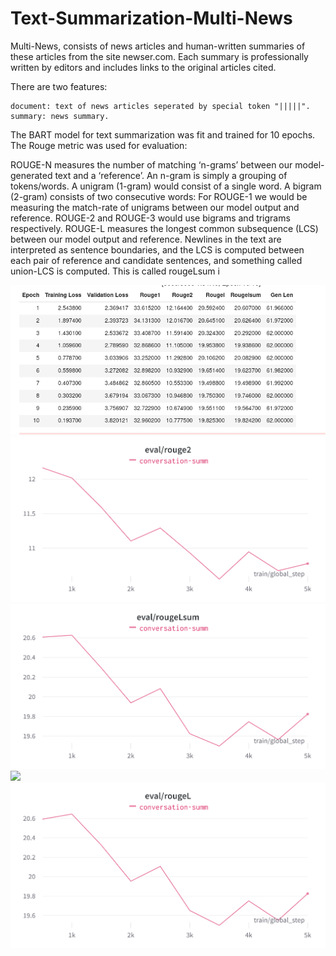 # Text-Summarization-Multi-News

Multi-News, consists of news articles and human-written summaries of these articles from the site newser.com. Each summary is professionally written by editors and includes links to the original articles cited.

There are two features:

    document: text of news articles seperated by special token "|||||".
    summary: news summary.

The BART model for text summarization was fit and trained for 10 epochs.
The Rouge metric was used for evaluation:

ROUGE-N measures the number of matching ‘n-grams’ between our model-generated text and a ‘reference’.
An n-gram is simply a grouping of tokens/words. A unigram (1-gram) would consist of a single word. A bigram (2-gram) consists of two consecutive words:
For ROUGE-1 we would be measuring the match-rate of unigrams between our model output and reference.
ROUGE-2 and ROUGE-3 would use bigrams and trigrams respectively.
ROUGE-L measures the longest common subsequence (LCS) between our model output and reference.
Newlines in the text are interpreted as sentence boundaries, and the LCS is computed between each pair of reference and candidate sentences, and something called union-LCS is computed. This is called rougeLsum i





<img src = "1.epochs_table.png">

<img src = "2.bart_rouge2.png">

<img src = "3.bart_rougeLsum.png">

<img src = "4.bart_rouge1.png">

<img src = "5.bart_eval_rougeL.png">

